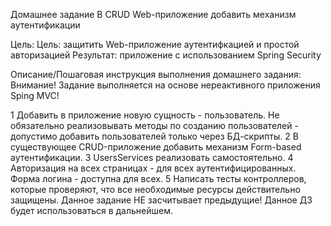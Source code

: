Домашнее задание
В CRUD Web-приложение добавить механизм аутентификации

Цель:
Цель: защитить Web-приложение аутентифкацией и простой авторизацией
Результат: приложение с использованием Spring Security


Описание/Пошаговая инструкция выполнения домашнего задания:
Внимание! Задание выполняется на основе нереактивного приложения Sping MVC!

1 Добавить в приложение новую сущность - пользователь. Не обязательно реализовывать методы по созданию пользователей - допустимо добавить пользователей только через БД-скрипты.
2 В существующее CRUD-приложение добавить механизм Form-based аутентификации.
3 UsersServices реализовать самостоятельно.
4 Авторизация на всех страницах - для всех аутентифицированных. Форма логина - доступна для всех.
5 Написать тесты контроллеров, которые проверяют, что все необходимые ресурсы действительно защищены.
Данное задание НЕ засчитывает предыдущие!
Данное ДЗ будет использоваться в дальнейшем.
